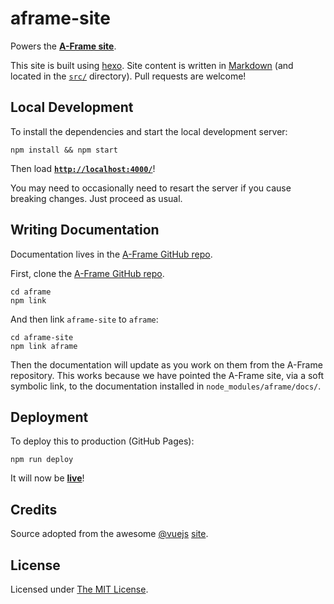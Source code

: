 # aframe-site

Powers the __[A-Frame site](https://aframe.io/)__.

This site is built using [hexo](http://hexo.io/). Site content is written in [Markdown](http://daringfireball.net/projects/markdown/syntax) (and located in the [`src/`](src/) directory). Pull requests are welcome!


## Local Development

To install the dependencies and start the local development server:

    npm install && npm start

Then load __[`http://localhost:4000/`](http://localhost:4000/)__!

You may need to occasionally need to resart the server if you cause breaking changes. Just proceed as usual.


## Writing Documentation

Documentation lives in the [A-Frame GitHub repo](https://github.com/aframevr/aframe/tree/master/docs).

First, clone the [A-Frame GitHub repo](https://github.com/aframevr/aframe).

    cd aframe
    npm link

And then link `aframe-site` to `aframe`:

    cd aframe-site
    npm link aframe

Then the documentation will update as you work on them from the A-Frame repository. This works because we have pointed the A-Frame site, via a soft symbolic link, to the documentation installed in `node_modules/aframe/docs/`.

## Deployment

To deploy this to production (GitHub Pages):

    npm run deploy

It will now be __[live](https://aframe.io/)__!


## Credits

Source adopted from the awesome [@vuejs](https://github.com/vuejs/) [site](https://github.com/vuejs/vuejs.org/).


## License

Licensed under [The MIT License](LICENSE).
